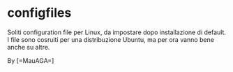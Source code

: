 # configfiles
Soliti configuration file per Linux, da impostare dopo installazione di default.
I file sono cosruiti per una distribuzione Ubuntu, ma per ora vanno bene anche su altre.

By
[=MauAGA=]
